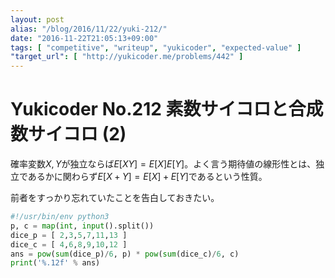 ```yaml
---
layout: post
alias: "/blog/2016/11/22/yuki-212/"
date: "2016-11-22T21:05:13+09:00"
tags: [ "competitive", "writeup", "yukicoder", "expected-value" ]
"target_url": [ "http://yukicoder.me/problems/442" ]
---
```


# Yukicoder No.212 素数サイコロと合成数サイコロ (2)

確率変数$X,Y$が独立ならば$E[XY] = E[X]E[Y]$。よく言う期待値の線形性とは、独立であるかに関わらず$E[X+Y] = E[X]+E[Y]$であるという性質。

前者をすっかり忘れていたことを告白しておきたい。

``` python
#!/usr/bin/env python3
p, c = map(int, input().split())
dice_p = [ 2,3,5,7,11,13 ]
dice_c = [ 4,6,8,9,10,12 ]
ans = pow(sum(dice_p)/6, p) * pow(sum(dice_c)/6, c)
print('%.12f' % ans)
```
